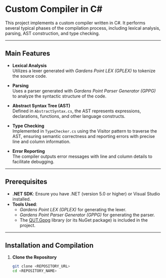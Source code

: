 # Custom Compiler in C#

This project implements a custom compiler written in C#. It performs several typical phases of the compilation process, including lexical analysis, parsing, AST construction, and type checking.

---

## Main Features

- **Lexical Analysis**  
  Utilizes a lexer generated with *Gardens Point LEX (GPLEX)* to tokenize the source code.

- **Parsing**  
  Uses a parser generated with *Gardens Point Parser Generator (GPPG)* to analyze the syntactic structure of the code.

- **Abstract Syntax Tree (AST)**  
  Defined in `AbstractSyntax.cs`, the AST represents expressions, declarations, functions, and other language constructs.

- **Type Checking**  
  Implemented in `TypeChecker.cs` using the Visitor pattern to traverse the AST, ensuring semantic correctness and reporting errors with precise line and column information.

- **Error Reporting**  
  The compiler outputs error messages with line and column details to facilitate debugging.

---

## Prerequisites

- **.NET SDK**: Ensure you have .NET (version 5.0 or higher) or Visual Studio installed.
- **Tools Used**:  
  - *Gardens Point LEX (GPLEX)* for generating the lexer.
  - *Gardens Point Parser Generator (GPPG)* for generating the parser.
  - The [QUT.Gppg](https://github.com/QutEcoacoustics/Qut.Gppg) library (or its NuGet package) is included in the project.

---

## Installation and Compilation

1. **Clone the Repository**  
   ```bash
   git clone <REPOSITORY_URL>
   cd <REPOSITORY_NAME>
